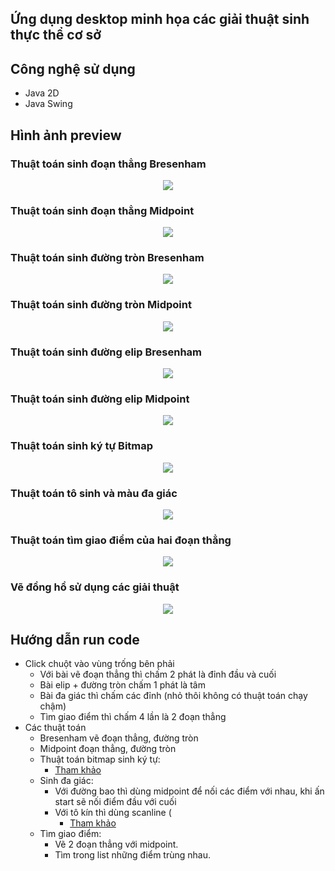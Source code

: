 ## Ứng dụng desktop minh họa các giải thuật sinh thực thể cơ sở
## Công nghệ sử dụng
- Java 2D
- Java Swing
## Hình ảnh preview
### Thuật toán sinh đoạn thẳng Bresenham
<p align="center">
  <img src="https://user-images.githubusercontent.com/79781308/173054029-80140ad2-8529-41f3-bb72-4c52251e083b.png" />
</p>

### Thuật toán sinh đoạn thẳng Midpoint
<p align="center">
  <img src="https://user-images.githubusercontent.com/79781308/173054178-f7790f05-2cab-4648-bd42-42de6d88fd5c.png" />
</p>

### Thuật toán sinh đường tròn Bresenham
<p align="center">
  <img src="https://user-images.githubusercontent.com/79781308/173054350-10d23db5-61e1-4487-9e66-c3d65d4a1d3c.png" />
</p>

### Thuật toán sinh đường tròn Midpoint
<p align="center">
  <img src="https://user-images.githubusercontent.com/79781308/173057302-4bb02942-0817-4782-a6fd-0919a86cfed8.png" />
</p>

### Thuật toán sinh đường elip Bresenham
<p align="center">
  <img src="https://user-images.githubusercontent.com/79781308/173057373-670d1911-7eaf-45cc-87ee-27ae08b0e7f5.png" />
</p>

### Thuật toán sinh đường elip Midpoint
<p align="center">
  <img src="https://user-images.githubusercontent.com/79781308/173057465-e9d525c6-8d39-43aa-b3d0-c13cdc20847e.png" />
</p>

### Thuật toán sinh ký tự Bitmap
<p align="center">
  <img src="https://user-images.githubusercontent.com/79781308/173057562-3bc49efe-32e4-44ac-918b-5bcf2d4507e9.png" />
</p>

### Thuật toán tô sinh và màu đa giác
<p align="center">
  <img src="https://user-images.githubusercontent.com/79781308/173058965-422d0838-4283-4fbb-870f-12b1624d039e.png" />
</p>

### Thuật toán tìm giao điểm của hai đoạn thẳng
<p align="center">
  <img src="https://user-images.githubusercontent.com/79781308/173059243-e1850836-34e9-4b1d-b227-a04d86bf8b94.png" />
</p>

### Vẽ đồng hồ sử dụng các giải thuật
<p align="center">
  <img src="https://user-images.githubusercontent.com/79781308/173059416-34680e02-0f87-4759-b968-1854cce456bb.png" />
</p>

## Hướng dẫn run code
- Click chuột vào vùng trống bên phải
	- Với bài vẽ đoạn thẳng thì chấm 2 phát là đỉnh đầu và cuối
	- Bài elip + đường tròn chấm 1 phát là tâm
	- Bài đa giác thì chấm các đỉnh (nhỏ thôi không có thuật toán chạy chậm)
	- Tìm giao điểm thì chấm 4 lần là 2 đoạn thẳng
- Các thuật toán
	- Bresenham vẽ đoạn thẳng, đường tròn
	- Midpoint đoạn thẳng, đường tròn
	- Thuật toán bitmap sinh ký tự:
		- [Tham khảo](http://knowledgepedia4u.blogspot.com/2013/06/character-generation-in-c-using-bitmap.html)
	- Sinh đa giác: 
		- Với đường bao thì dùng midpoint để nối các điểm với nhau, khi ấn start sẽ nối điểm đầu với cuối
		- Với tô kín thì dùng scanline (
			- [Tham khảo](https://tuhoclaptrinh.cachhoc.net/2017/03/19/bai-8-thuat-toan-to-mau-scanline/?fbclid=IwAR0p2RE2jobNpUp7lM9v4RmujZsJTfMjvBNoELyqc93Pw_HXnCmZsN2D6jE#1_Gioi_thieu)
	- Tìm giao điểm: 
		- Vẽ 2 đoạn thẳng với midpoint.
		- Tìm trong list những điểm trùng nhau.
